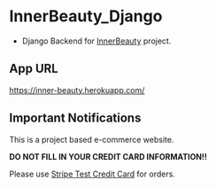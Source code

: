 # InnerBeauty_Django

- Django Backend for [InnerBeauty](https://github.com/austin110068/InnerBeauty_Vue) project.

## App URL
https://inner-beauty.herokuapp.com/

## Important Notifications
This is a project based e-commerce website.

**DO NOT FILL IN YOUR CREDIT CARD INFORMATION!!**

Please use [Stripe Test Credit Card](https://stripe.com/docs/testing) for orders.
